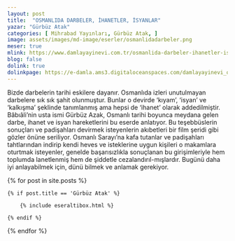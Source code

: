 ```yaml
---
layout: post
title:  "OSMANLIDA DARBELER, İHANETLER, İSYANLAR"
yazar: "Gürbüz Atak"
categories: [ Mihrabad Yayınları, Gürbüz Atak, ]
image: assets/images/md-image/eserler/osmanlidadarbeler.png
meser: true
mlink: https://www.damlayayinevi.com.tr/osmanlida-darbeler-ihanetler-isyanlar
blog: false
dolink: true
dolinkpage: https://e-damla.ams3.digitaloceanspaces.com/damlayayinevi_ornek_sayfalar/9786056725111/index.html
---
```


Bizde darbelerin tarihi eskilere dayanır. Osmanlıda izleri unutulmayan darbelere sık sık şahit olunmuştur. Bunlar o devirde ‘kıyam’, ‘isyan’ ve ‘kalkışma’ şeklinde tanımlanmış ama hepsi de ‘ihanet’ olarak addedilmiştir.
Bâbıâli’nin usta ismi Gürbüz Azak, Osmanlı tarihi boyunca meydana gelen darbe, ihanet ve isyan hareketlerini bu eserde anlatıyor. Bu teşebbüslerin sonuçları ve padişahları devirmek isteyenlerin akıbetleri bir film şeridi gibi gözler önüne seriliyor.
Osmanlı Sarayı’na kafa tutanlar ve padişahları tahtlarından indirip kendi heves ve isteklerine uygun kişileri o makamlara oturtmak isteyenler, genelde başarısızlıkla sonuçlanan bu girişimleriyle hem toplumda lanetlenmiş hem de şiddetle cezalandırıl-mışlardır. Bugünü daha iyi anlayabilmek için, dünü bilmek ve anlamak gerekiyor.



{% for post in site.posts %}

    {% if post.title == 'Gürbüz Atak' %}

        {% include eseraltibox.html %}

    {% endif %}

{% endfor %}
